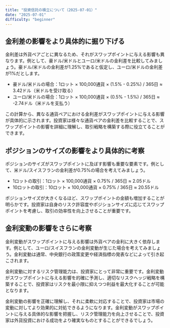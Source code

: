 ```yaml
---
title: "投資信託の積立について（2025-07-01）"
date: "2025-07-01"
difficulty: "beginner"
---
```


## 金利差の影響をより具体的に掘り下げる

金利差は外貨ペアごとに異なるため、それがスワップポイントに与える影響も異なります。例として、豪ドル/米ドルとユーロ/米ドルの金利差を比較してみましょう。豪ドル/米ドルの金利差が1.25%であると仮定し、ユーロ/米ドルの金利差が1%だとします。

- 豪ドル/米ドルの場合：1ロット × 100,000通貨 × (1.5% - 0.25%) / 365日 ≈ 3.42ドル（米ドルを受け取る）
- ユーロ/米ドルの場合：1ロット × 100,000通貨 × (0.5% - 1.5%) / 365日 ≈ -2.74ドル（米ドルを支払う）

この計算から、異なる通貨ペアにおける金利差がスワップポイントに与える影響が具体的に示されます。投資家は様々な通貨ペアの金利差を比較することで、スワップポイントの影響を詳細に理解し、取引戦略を構築する際に役立てることができます。

## ポジションのサイズの影響をより具体的に考察

ポジションのサイズがスワップポイントに及ぼす影響も重要な要素です。例として、米ドル/スイスフランの金利差が0.75%の場合を考えてみましょう。

- 1ロットの取引：1ロット × 100,000通貨 × 0.75% / 365日 ≈ 2.05ドル
- 10ロットの取引：10ロット × 100,000通貨 × 0.75% / 365日 ≈ 20.55ドル

ポジションサイズが大きくなるほど、スワップポイントの金額も増加することが明らかです。投資家は自身のリスク許容度やポジションサイズに応じてスワップポイントを考慮し、取引の効率性を向上させることが重要です。

## 金利変動の影響をさらに考察

金利変動がスワップポイントに与える影響は外貨ペアの金利に大きく依存します。例として、ユーロ/スイスフランの金利変動が生じた場合を考えてみましょう。金利変動は通常、中央銀行の政策変更や経済指標の発表などによって引き起こされます。

金利変動に対するリスク管理能力は、投資家にとって非常に重要です。金利変動がスワップポイントに与える影響を的確に予測し、適切なリスクヘッジ戦略を構築することで、投資家はリスクを最小限に抑えつつ利益を最大化することが可能となります。

金利変動の影響を正確に理解し、それに柔軟に対応することで、投資家は市場の変動に対してより効果的に対処できるようになります。金利変動がスワップポイントに与える具体的な影響を把握し、リスク管理能力を向上させることで、投資家は外貨投資における成功をより確実なものとすることができるでしょう。
